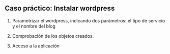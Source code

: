 ## Caso práctico: Instalar wordpress 

1. Parametrizar el wordpress, indicando dos parámetros: el tipo de servicio y el nombre del blog


2. Comprobación de los objetos creados.


3. Acceso a la aplicación


